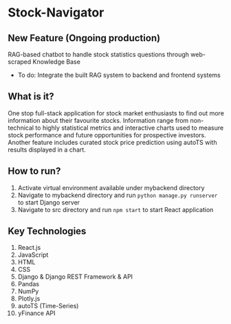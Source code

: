 # Stock-Navigator

## New Feature (Ongoing production)
RAG-based chatbot to handle stock statistics questions through web-scraped Knowledge Base
- To do: Integrate the built RAG system to backend and frontend systems

## What is it?
One stop full-stack application for stock market enthusiasts to find out more information about their favourite stocks. Information range from non-technical to highly statistical metrics and interactive charts used to measure stock performance and future opportunities for prospective investors. Another feature includes curated stock price prediction using autoTS with results displayed in a chart.

## How to run?
1. Activate virtual environment available under mybackend directory
2. Navigate to mybackend directory and run `python manage.py runserver` to start Django server
3. Navigate to src directory and run `npm start` to start React application

## Key Technologies
1. React.js
2. JavaScript
3. HTML
4. CSS
5. Django & Django REST Framework & API
6. Pandas
7. NumPy
8. Plotly.js
9. autoTS (Time-Series)
10. yFinance API
